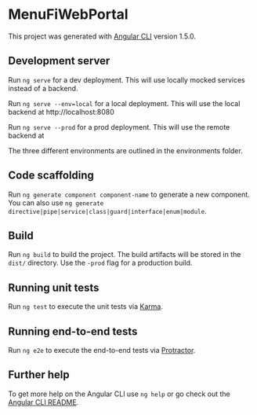 # MenuFiWebPortal

This project was generated with [Angular CLI](https://github.com/angular/angular-cli) version 1.5.0.

## Development server

Run `ng serve` for a dev deployment. This will use locally mocked services instead of a backend.

Run `ng serve --env=local` for a local deployment. This will use the local backend at http://localhost:8080

Run `ng serve --prod` for a prod deployment. This will use the remote backend at <TBD>

The three different environments are outlined in the environments folder.

## Code scaffolding

Run `ng generate component component-name` to generate a new component. You can also use `ng generate directive|pipe|service|class|guard|interface|enum|module`.

## Build

Run `ng build` to build the project. The build artifacts will be stored in the `dist/` directory. Use the `-prod` flag for a production build.

## Running unit tests

Run `ng test` to execute the unit tests via [Karma](https://karma-runner.github.io).

## Running end-to-end tests

Run `ng e2e` to execute the end-to-end tests via [Protractor](http://www.protractortest.org/).

## Further help

To get more help on the Angular CLI use `ng help` or go check out the [Angular CLI README](https://github.com/angular/angular-cli/blob/master/README.md).
